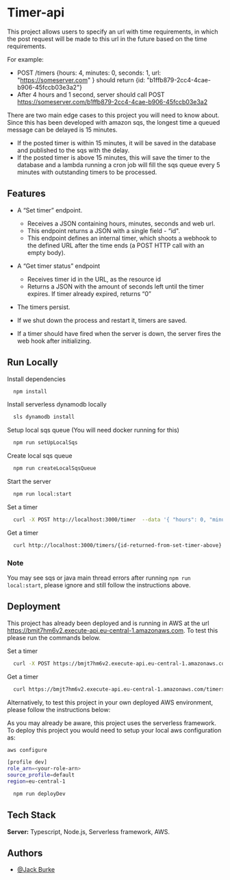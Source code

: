 # Timer-api

This project allows users to specify an url with time requirements, in which the post request will be made to this url in the future based on the time requirements.

For example:
- POST /timers {hours: 4, minutes: 0, seconds: 1, url: "https://someserver.com" } should return {id: "b1ffb879-2cc4-4cae-b906-45fccb03e3a2"}
- After 4 hours and 1 second, server should call POST https://someserver.com/b1ffb879-2cc4-4cae-b906-45fccb03e3a2

There are two main edge cases to this project you will need to know about. Since this has been developed with amazon sqs, the longest time a queued message can be delayed is 15 minutes.
- If the posted timer is within 15 minutes, it will be saved in the database and published to the sqs with the delay.
- If the posted timer is above 15 minutes, this will save the timer to the database and a lambda running a cron job will fill the sqs queue every 5 minutes with outstanding timers to be processed.

## Features

- A “Set timer” endpoint.
    - Receives a JSON containing hours, minutes, seconds and web url.
    - This endpoint returns a JSON with a single field - “id".
    - This endpoint defines an internal timer, which shoots a webhook to the defined URL after the time ends (a POST HTTP call with an empty body).

- A “Get timer status” endpoint
    - Receives timer id in the URL, as the resource id
    - Returns a JSON with the amount of seconds left until the timer expires. If timer already expired, returns “0”
- The timers persist.
- If we shut down the process and restart it, timers are saved.
- If a timer should have fired when the server is down, the server fires the web hook after initializing.


## Run Locally

Install dependencies

```bash
  npm install
```

Install serverless dynamodb locally

```bash
  sls dynamodb install
```

Setup local sqs queue (You will need docker running for this)

```bash
  npm run setUpLocalSqs
```

Create local sqs queue

```bash
  npm run createLocalSqsQueue
```

Start the server

```bash
  npm run local:start
```

Set a timer

```bash
  curl -X POST http://localhost:3000/timer  --data '{ "hours": 0, "minutes": 17, "seconds": 3, "url": "https:www.google.com" }' 
```

Get a timer

```bash
  curl http://localhost:3000/timers/{id-returned-from-set-timer-above}
```

### Note
You may see sqs or java main thread errors after running `npm run local:start`, please ignore and still follow the instructions above.
## Deployment
This project has already been deployed and is running in AWS at the url https://bmjt7hm6v2.execute-api.eu-central-1.amazonaws.com.
To test this please run the commands below.

Set a timer
```bash
  curl -X POST https://bmjt7hm6v2.execute-api.eu-central-1.amazonaws.com/timer  --data '{ "hours": 0, "minutes": 17, "seconds": 3, "url": "https:www.google.com" }' 
```

Get a timer

```bash
  curl https://bmjt7hm6v2.execute-api.eu-central-1.amazonaws.com/timers/{id-returned-from-set-timer-above}
```
Alternatively, to test this project in your own deployed AWS environment, please follow the instructions below:

As you may already be aware, this project uses the serverless framework. To deploy this project you would need to setup your local aws configuration as:

```bash
aws configure
```

```bash
[profile dev]
role_arn=<your-role-arn>
source_profile=default
region=eu-central-1
```

```bash
  npm run deployDev
```

## Tech Stack

**Server:** Typescript, Node.js, Serverless framework, AWS.

## Authors

- [@Jack Burke](https://www.github.com/JBSWE)
